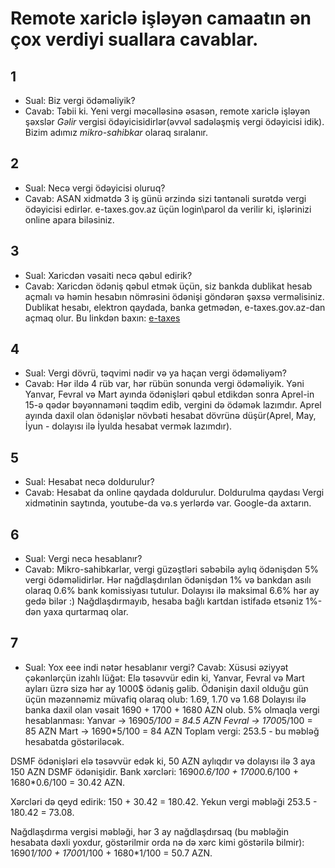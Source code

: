 # Remote xariclə işləyən camaatın ən çox verdiyi suallara cavablar.

## 1
* Sual: Biz vergi ödəməliyik?
* Cavab:
Təbii ki. Yeni vergi məcəlləsinə əsasən, remote xariclə işləyən şəxslər *Gəlir* vergisi ödəyicisidirlər(əvvəl sadələşmiş vergi ödəyicisi idik). Bizim adımız *mikro-sahibkar* olaraq sıralanır.

## 2
* Sual: Necə vergi ödəyicisi oluruq?
* Cavab:
ASAN xidmətdə 3 iş günü ərzində sizi təntənəli surətdə vergi ödəyicisi edirlər. e-taxes.gov.az üçün login\parol da verilir ki, işlərinizi online apara biləsiniz.

## 3
* Sual: Xaricdən vəsaiti necə qəbul edirik?
* Cavab:
Xaricdən ödəniş qəbul etmək üçün, siz bankda dublikat hesab açmalı və həmin hesabın nömrəsini ödənişi göndərən şəxsə verməlisiniz.
Dublikat hesabı, elektron qaydada, banka getmədən, e-taxes.gov.az-dan açmaq olur. Bu linkdən baxın: [e-taxes](https://www.e-taxes.gov.az/dispatcher?menu=bankm&submenu=1&nav=bankm)

## 4
* Sual: Vergi dövrü, təqvimi nədir və ya haçan vergi ödəməliyəm?
* Cavab:
Hər ildə 4 rüb var, hər rübün sonunda vergi ödəməliyik.
Yəni Yanvar, Fevral və Mart ayında ödənişləri qəbul etdikdən sonra Aprel-in 15-ə qədər bəyənnaməni təqdim edib, vergini də ödəmək lazımdır.
Aprel ayında daxil olan ödənişlər növbəti hesabat dövrünə düşür(Aprel, May, İyun - dolayısı ilə İyulda hesabat vermək lazımdır).

## 5 
* Sual: Hesabat necə doldurulur?
* Cavab:
Hesabat da online qaydada doldurulur. Doldurulma qaydası Vergi xidmətinin saytında, youtube-da və.s yerlərdə var. Google-da axtarın.

## 6
* Sual: Vergi necə hesablanır?
* Cavab:
Mikro-sahibkarlar, vergi güzəştləri səbəbilə aylıq ödənişdən 5% vergi ödəməlidirlər. 
Hər nağdlaşdırılan ödənişdən 1% və bankdan asılı olaraq 0.6% bank komissiyası tutulur.
Dolayısı ilə maksimal 6.6% hər ay gedə bilər :) Nağdlaşdırmayıb, hesaba bağlı kartdan istifadə etsəniz 1%-dən yaxa qurtarmaq olar.

## 7
* Sual: Yox eee indi nətər hesablanır vergi?
Cavab:
Xüsusi əziyyət çəkənlərçün izahlı lüğət:
Elə təsəvvür edin ki, Yanvar, Fevral və Mart ayları üzrə sizə hər ay 1000$ ödəniş gəlib. 
Ödənişin daxil olduğu gün üçün məzənnəmiz müvafiq olaraq olub: 1.69, 1.70 və 1.68
Dolayısı ilə banka daxil olan vəsait 1690 + 1700 + 1680 AZN olub.
5% olmaqla vergi hesablanması:
Yanvar -> 1690*5/100 = 84.5 AZN
Fevral -> 1700*5/100 = 85 AZN
Mart -> 1690*5/100 = 84 AZN
Toplam vergi: 253.5 - bu məbləğ hesabatda göstəriləcək.

DSMF ödənişləri elə təsəvvür edək ki, 50 AZN aylıqdır və dolayısı ilə 3 aya 150 AZN DSMF ödənişidir.
Bank xərcləri: 1690*0.6/100 + 1700*0.6/100 + 1680*0.6/100 = 30.42 AZN.

Xərcləri də qeyd edirik: 150 + 30.42 = 180.42.
Yekun vergi məbləği 253.5 - 180.42 = 73.08.

Nağdlaşdırma vergisi məbləği, hər 3 ay nağdlaşdırsaq (bu məbləğin hesabata dəxli yoxdur, göstərilmir orda nə də xərc kimi göstərilə bilmir):
1690*1/100 + 1700*1/100 + 1680*1/100 = 50.7 AZN.
